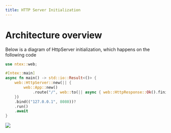 ```yaml
---
title: HTTP Server Initialization
---
```


# Architecture overview

Below is a diagram of HttpServer initialization, which happens on the following code

```rust
use ntex::web;

#[ntex::main]
async fn main() -> std::io::Result<()> {
    web::HttpServer::new(|| {
        web::App::new()
            .route("/", web::to(|| async { web::HttpResponse::Ok().finish() }))
    })
    .bind(("127.0.0.1", 8080))?
    .run()
    .await
}
```

![](/img/diagrams/http_server.svg)
